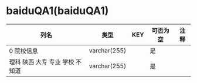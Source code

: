 # baiduQA1(baiduQA1)
| 列名   | 类型   | KEY  | 可否为空 | 注释   |
| ---- | ---- | ---- | ---- | ---- |
|0	院校信息|varchar(255)||是||
|理科 陕西 大专 专业 学校 不知道|varchar(255)||是||
